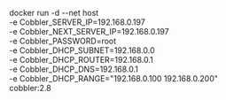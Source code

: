 docker run -d --net host \
-e Cobbler_SERVER_IP=192.168.0.197 \
-e Cobbler_NEXT_SERVER_IP=192.168.0.197 \
-e Cobbler_PASSWORD=root \
-e Cobbler_DHCP_SUBNET=192.168.0.0 \
-e Cobbler_DHCP_ROUTER=192.168.0.1 \
-e Cobbler_DHCP_DNS=192.168.0.1 \
-e Cobbler_DHCP_RANGE="192.168.0.100 192.168.0.200" \
cobbler:2.8
